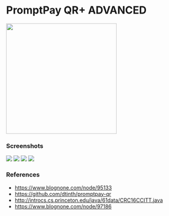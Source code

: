 # PromptPay QR+ ADVANCED

<a href='https://play.google.com/store/apps/details?id=com.diewland.android.qr_pp_40' title='Now available on Google Play'><img width='300' src='https://play.google.com/intl/en_us/badges/images/generic/en_badge_web_generic.png'></a>

### Screenshots

<img src='https://lh3.googleusercontent.com/QjQbfEife5Cg7-0NG1X0FSPzlmldEPGrWP4aVF-_pdLTUNWYrrNwtftKMtYyA83w6TQ=w958-h954-rw'>
<img src='https://lh3.googleusercontent.com/fBSvDhtfj0xneqbTN6RTO7-UrDGqIKnsnGRTe2QJ6gg8_BcNM1g3yKo8eknaTb_DPNE=w958-h954-rw'>
<img src='https://lh3.googleusercontent.com/DHZRM16oBq9S5VPUxSl_FDyI1TbPrS3vldoC_JIRfTWUraqehT4F9t5xZtebv53frLk=h900-rw'>
<img src='https://lh3.googleusercontent.com/YRdcKFEx88Yx6lfi9GDPpHEyc-ifCqQ38zQ9Tuczecu-HNBNkRf2WwrG0SmH1aBtjxPf=h900-rw'>

### References
* https://www.blognone.com/node/95133
* https://github.com/dtinth/promptpay-qr
* http://introcs.cs.princeton.edu/java/61data/CRC16CCITT.java
* https://www.blognone.com/node/97186
